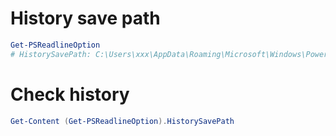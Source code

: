 # History save path
```ps1
Get-PSReadlineOption
# HistorySavePath: C:\Users\xxx\AppData\Roaming\Microsoft\Windows\PowerShell\PSReadLine\ConsoleHost_history.txt
```

# Check history
```ps1
Get-Content (Get-PSReadlineOption).HistorySavePath
```
